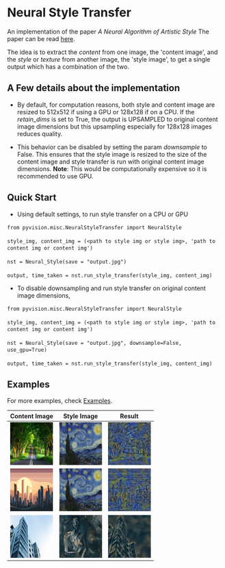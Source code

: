 # Neural Style Transfer

An implementation of the paper _A Neural Algorithm of Artistic Style_
The paper can be read [here](https://arxiv.org/pdf/1508.06576.pdf).

The idea is to extract the _content_ from one image, the 'content image', and the _style_ or _texture_ from another image, the 'style image', to get a single output which has a combination of the two.

## A Few details about the implementation

- By default, for computation reasons, both style and content image are resized to 512x512 if using a GPU or 128x128 if on a CPU. If the *retain_dims* is set to True, the output is UPSAMPLED to original content image dimensions but this upsampling especially for 128x128 images reduces quality.

- This behavior can be disabled by setting the param *downsample* to False. This ensures that the style image is resized to the size of the content image and style transfer is run with original content image dimensions. **Note**: This would be computationally expensive so it is recommended to use GPU.

## Quick Start

- Using default settings, to run style transfer on a CPU or GPU

```
from pyvision.misc.NeuralStyleTransfer import NeuralStyle

style_img, content_img = (<path to style img or style img>, 'path to content img or content img')

nst = Neural_Style(save = "output.jpg")

output, time_taken = nst.run_style_transfer(style_img, content_img)
```

- To disable downsampling and run style transfer on original content image dimensions,

```
from pyvision.misc.NeuralStyleTransfer import NeuralStyle

style_img, content_img = (<path to style img or style img>, 'path to content img or content img')

nst = Neural_Style(save = "output.jpg", downsample=False, use_gpu=True)

output, time_taken = nst.run_style_transfer(style_img, content_img)
```

## Examples

For more examples, check [Examples](https://github.com/pranjaldatta/PyVision/tree/master/pyvision/misc/NeuralStyleTransfer/Examples).

Content Image | Style Image | Result |
:-------------: | :---------: | :-----: |
<img src="Examples/images/content2.jpg" height=100 width=100>| <img src="Examples/images/style1.jpg" height=100 width=100>| <img src="Examples/output/content2+style1.png" height=100 width=100> |
<img src="Examples/images/content5.jpg" height=100 width=100>| <img src="Examples/images/style1.jpg" height=100 width=100>| <img src="Examples/output/content5+style1.png" height=100 width=100> |
<img src="Examples/images/content6.jpeg" height=100 width=100>| <img src="Examples/images/style7.jpg" height=100 width=100>| <img src="Examples/output/content6+style7.png" height=100 width=100> |

